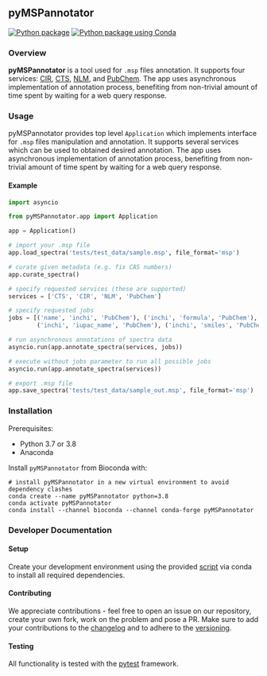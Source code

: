 ## pyMSPannotator

[![Python package](https://github.com/RECETOX/pyMSPannotator/actions/workflows/python-package.yml/badge.svg)](https://github.com/RECETOX/pyMSPannotator/actions/workflows/python-package.yml)
[![Python package using Conda](https://github.com/RECETOX/pyMSPannotator/actions/workflows/python-package-conda.yml/badge.svg)](https://github.com/RECETOX/pyMSPannotator/actions/workflows/python-package-conda.yml)

### Overview

**pyMSPannotator** is a tool used for `.msp` files annotation.
It supports four services: [CIR](https://cactus.nci.nih.gov/chemical/structure_documentation), [CTS](https://cts.fiehnlab.ucdavis.edu/), [NLM](https://chem.nlm.nih.gov), and [PubChem](https://pubchem.ncbi.nlm.nih.gov/).
The app uses asynchronous implementation of annotation process,
benefiting from non-trivial amount of time spent by waiting for a web query response.

### Usage

pyMSPannotator provides top level `Application` which implements interface for `.msp` files manipulation and annotation. 
It supports several services which can be used to obtained desired annotation. 
The app uses asynchronous implementation of annotation process, benefiting from non-trivial amount of time spent by waiting for a web query response.

#### Example

```python
import asyncio

from pyMSPannotator.app import Application

app = Application()

# import your .msp file
app.load_spectra('tests/test_data/sample.msp', file_format='msp')

# curate given metadata (e.g. fix CAS numbers)
app.curate_spectra()

# specify requested services (these are supported)
services = ['CTS', 'CIR', 'NLM', 'PubChem']

# specify requested jobs
jobs = [('name', 'inchi', 'PubChem'), ('inchi', 'formula', 'PubChem'), ('inchi', 'inchikey', 'PubChem'),
        ('inchi', 'iupac_name', 'PubChem'), ('inchi', 'smiles', 'PubChem')]

# run asynchronous annotations of spectra data
asyncio.run(app.annotate_spectra(services, jobs))

# execute without jobs parameter to run all possible jobs
asyncio.run(app.annotate_spectra(services))

# export .msp file 
app.save_spectra('tests/test_data/sample_out.msp', file_format='msp')
```

### Installation

Prerequisites:

- Python 3.7 or 3.8
- Anaconda

Install `pyMSPannotator` from Bioconda with:

```
# install pyMSPannotator in a new virtual environment to avoid dependency clashes
conda create --name pyMSPannotator python=3.8
conda activate pyMSPannotator
conda install --channel bioconda --channel conda-forge pyMSPannotator
```

### Developer Documentation

#### Setup

Create your development environment using the provided [script](conda/environment-dev.yml) via conda to install all required dependencies.

#### Contributing

We appreciate contributions - feel free to open an issue on our repository, create your own fork, work on the problem and pose a PR. 
Make sure to add your contributions to the [changelog](CHANGELOG.md) and to adhere to the [versioning](https://semver.org/spec/v2.0.0.html).

#### Testing

All functionality is tested with the [pytest](https://docs.pytest.org/en/6.2.x/contents.html) framework.
